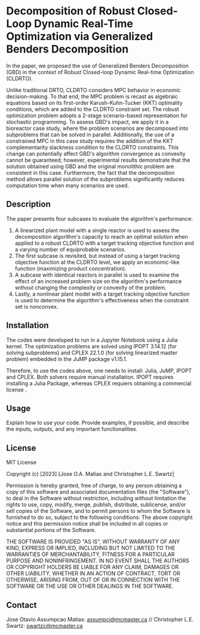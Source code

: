 # Decomposition of Robust Closed-Loop Dynamic Real-Time Optimization via Generalized Benders Decomposition

In the paper, we proposed the use of Generalized Benders Decomposition (GBD) in the context of Robust Closed-loop Dynamic Real-time Optimization (CLDRTO). 

Unlike traditional DRTO, CLDRTO considers MPC behavior in economic decision-making. To that end, the MPC problem is recast as algebraic equations based on its first-order Karush-Kuhn-Tucker (KKT) optimality conditions, which are added to the CLDRTO constraint set. The robust optimization problem adopts a 2-stage scenario-based representation for stochastic programming. To assess GBD's impact, we apply it in a bioreactor case study, where the problem scenarios are decomposed into subproblems that can be solved in parallel. Additionally, the use of a constrained MPC in this case study requires the addition of the KKT complementarity slackness condition to the CLDRTO constraints. This change can potentially affect GBD's algorithm convergence as convexity cannot be guaranteed; however, experimental results demonstrate that the solution obtained using GBD and the original monolithic problem are consistent in this case. Furthermore, the fact that the decomposition method allows parallel solution of the subproblems significantly reduces computation time when many scenarios are used.

## Description

The paper presents four subcases to evaluate the algorithm's performance:
1. A linearized plant model with a single reactor is used to assess the decomposition algorithm's capacity to reach an optimal solution when applied to a robust CLDRTO with a target tracking objective function and a varying number of equiprobable scenarios.
2. The first subcase is revisited, but instead of using a target tracking objective function at the CLDRTO level, we apply an economic-like function (maximizing product concentration).
3. A subcase with identical reactors in parallel is used to examine the effect of an increased problem size on the algorithm's performance without changing the complexity or convexity of the problem.
4. Lastly, a nonlinear plant model with a target tracking objective function is used to determine the algorithm's effectiveness when the constraint set is nonconvex.

## Installation
The codes were developed to run in a Jupyter Notebook using a Julia kernel. The optimization problems are solved using IPOPT 3.14.12 (for solving subproblems) and CPLEX 22.1.0 (for solving linearized master problem) embedded in the JuMP package v1.15.1. 

Therefore, to use the codes above, one needs to install: Julia, JuMP, IPOPT and CPLEX. Both solvers require manual installation. IPOPT requires installing a Julia Package, whereas CPLEX requiers obtaining a commercial license . 

## Usage
Explain how to use your code. Provide examples, if possible, and describe the inputs, outputs, and any important functionalities.

## License
MIT License

Copyright (c) [2023] [Jose O.A. Matias and Christopher L.E. Swartz]

Permission is hereby granted, free of charge, to any person obtaining a copy of this software and associated documentation files (the "Software"), to deal in the Software without restriction, including without limitation the rights to use, copy, modify, merge, publish, distribute, sublicense, and/or sell copies of the Software, and to permit persons to whom the Software is furnished to do so, subject to the following conditions: The above copyright notice and this permission notice shall be included in all copies or substantial portions of the Software.

THE SOFTWARE IS PROVIDED "AS IS", WITHOUT WARRANTY OF ANY KIND, EXPRESS OR IMPLIED, INCLUDING BUT NOT LIMITED TO THE WARRANTIES OF MERCHANTABILITY, FITNESS FOR A PARTICULAR PURPOSE AND NONINFRINGEMENT. IN NO EVENT SHALL THE AUTHORS OR COPYRIGHT HOLDERS BE LIABLE FOR ANY CLAIM, DAMAGES OR OTHER LIABILITY, WHETHER IN AN ACTION OF CONTRACT, TORT OR OTHERWISE, ARISING FROM, OUT OF OR IN CONNECTION WITH THE SOFTWARE OR THE USE OR OTHER DEALINGS IN THE SOFTWARE.


## Contact
Jose Otavio Assumpcao Matias: assumpcj@mcmaster.ca // Christopher L.E. Swartz: swartzc@mcmaster.ca


